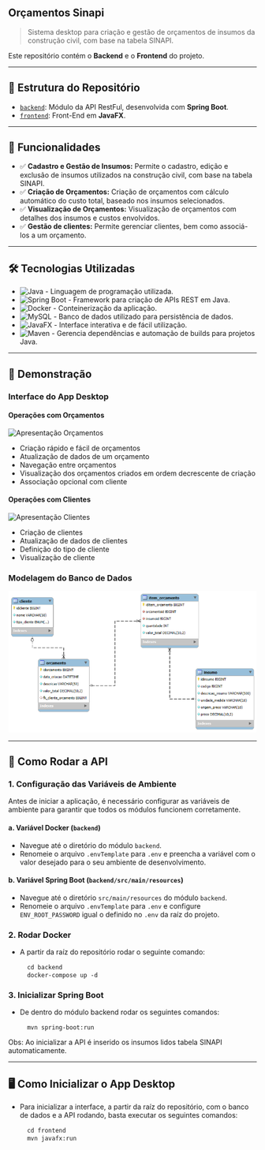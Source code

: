 ## Orçamentos Sinapi

> Sistema desktop para criação e gestão de orçamentos de insumos da construção civil, com base na tabela SINAPI.

Este repositório contém o **Backend** e o **Frontend** do projeto.

---

## 📁 Estrutura do Repositório
*  [`backend`](./backend): Módulo da API RestFul, desenvolvida com **Spring Boot**.
*  [`frontend`](./frontend): Front-End em **JavaFX**.

---

## 🎯 Funcionalidades

* ✅ **Cadastro e Gestão de Insumos:** Permite o cadastro, edição e exclusão de insumos utilizados na construção civil, com base na tabela SINAPI.
* ✅ **Criação de Orçamentos:** Criação de orçamentos com cálculo automático do custo total, baseado nos insumos selecionados.
* ✅ **Visualização de Orçamentos:** Visualização de orçamentos com detalhes dos insumos e custos envolvidos.
* ✅ **Gestão de clientes:** Permite gerenciar clientes, bem como associá-los a um orçamento.
---

## 🛠️ Tecnologias Utilizadas

- ![Java](https://img.shields.io/badge/Java-21-blue?logo=java) - Linguagem de programação utilizada.
- ![Spring Boot](https://img.shields.io/badge/Spring_Boot-3.0-brightgreen?logo=spring) - Framework para criação de APIs REST em Java.
- ![Docker](https://img.shields.io/badge/Docker-blue?logo=docker) - Conteinerização da aplicação.
- ![MySQL](https://img.shields.io/badge/MySQL-black?logo=mysql) - Banco de dados utilizado para persistência de dados.
- ![JavaFX](https://img.shields.io/badge/JavaFX-OpenJFX-orange) - Interface interativa e de fácil utilização.
- ![Maven](https://img.shields.io/badge/Maven-Build-blue?logo=apachemaven) - Gerencia dependências e automação de builds para projetos Java.

---

## 📸 Demonstração

### Interface do App Desktop

#### **Operações com Orçamentos**
![Apresentação Orçamentos](assets/apresentation-orcamento.gif)

- Criação rápido e fácil de orçamentos
- Atualização de dados de um orçamento
- Navegação entre orçamentos 
- Visualização dos orçamentos criados em ordem decrescente de criação
- Associação opcional com cliente

#### **Operações com Clientes**

![Apresentação Clientes](assets/apresentation-cliente.gif)

- Criação de clientes
- Atualização de dados de clientes
- Definição do tipo de cliente
- Visualização de cliente

### Modelagem do Banco de Dados
<div style="text-align: center;">
  <img src="./assets/modelo-bd.png" width="700"/>
</div>

---

## 🚀  Como Rodar a API

### 1. Configuração das Variáveis de Ambiente

Antes de iniciar a aplicação, é necessário configurar as variáveis de ambiente para garantir que todos os módulos funcionem corretamente.

#### a. **Variável Docker (`backend`)**
- Navegue até o diretório do módulo `backend`.
- Renomeie o arquivo `.envTemplate` para `.env` e preencha a variável com o valor desejado para o seu ambiente de desenvolvimento.

#### b. **Variável Spring Boot (`backend/src/main/resources`)**
- Navegue até o diretório `src/main/resources` do módulo `backend`.
- Renomeie o arquivo `.envTemplate` para `.env` e configure `ENV_ROOT_PASSWORD` igual o definido no `.env` da raíz do projeto.

### 2. Rodar Docker
- A partir da raíz do repositório rodar o seguinte comando:
    ```
      cd backend
      docker-compose up -d
    ```
  
### 3. Inicializar Spring Boot
- De dentro do módulo backend rodar os seguintes comandos:
    ```
      mvn spring-boot:run
    ```
Obs: Ao inicializar a API é inserido os insumos lidos tabela SINAPI automaticamente.
  
---
  
## 🖥️ Como Inicializar o App Desktop
- Para inicializar a interface, a partir da raíz do repositório, com o banco de dados e a API rodando, basta executar os seguintes comandos:
  ```
    cd frontend
    mvn javafx:run
  ```
